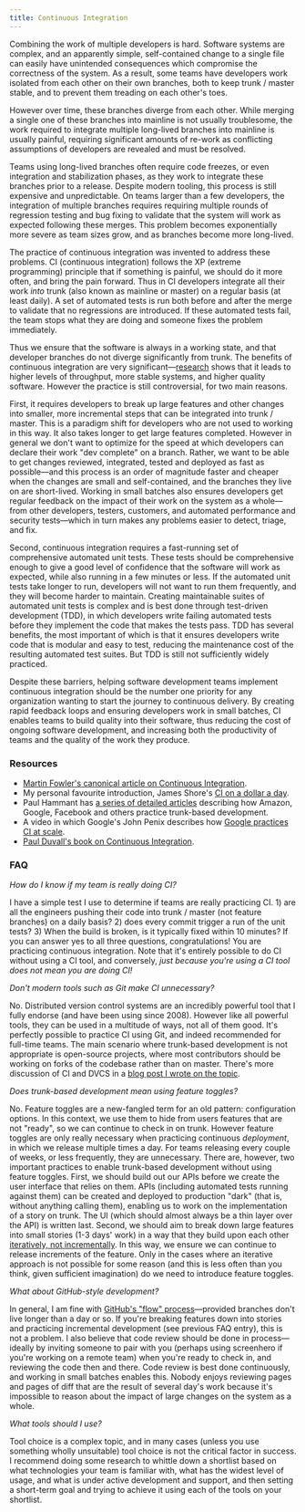 ```yaml
---
title: Continuous Integration
---
```


Combining the work of multiple developers is hard. Software systems are complex, and an apparently simple, self-contained change to a single file can easily have unintended consequences which compromise the correctness of the system. As a result, some teams have developers work isolated from each other on their own branches, both to keep trunk / master stable, and to prevent them treading on each other's toes.

However over time, these branches diverge from each other. While merging a single one of these branches into mainline is not usually troublesome, the work required to integrate multiple long-lived branches into mainline is usually painful, requiring significant amounts of re-work as conflicting assumptions of developers are revealed and must be resolved.

Teams using long-lived branches often require code freezes, or even integration and stabilization phases, as they work to integrate these branches prior to a release. Despite modern tooling, this process is still expensive and unpredictable. On teams larger than a few developers, the integration of multiple branches requires requiring multiple rounds of regression testing and bug fixing to validate that the system will work as expected following these merges. This problem becomes exponentially more severe as team sizes grow, and as branches become more long-lived.

The practice of continuous integration was invented to address these problems. CI (continuous integration) follows the XP (extreme programming) principle that if something is painful, we should do it more often, and bring the pain forward. Thus in CI developers integrate all their work _into_ trunk (also known as mainline or master) on a regular basis (at least daily). A set of automated tests is run both before and after the merge to validate that no regressions are introduced. If these automated tests fail, the team stops what they are doing and someone fixes the problem immediately.

Thus we ensure that the software is always in a working state, and that developer branches do not diverge significantly from trunk. The benefits of continuous integration are very significant&mdash;[research](#resources) shows that it leads to higher levels of throughput, more stable systems, and higher quality software. However the practice is still controversial, for two main reasons.

First, it requires developers to break up large features and other changes into smaller, more incremental steps that can be integrated into trunk / master. This is a paradigm shift for developers who are not used to working in this way. It also takes longer to get large features completed. However in general we don't want to optimize for the speed at which developers can declare their work "dev complete" on a branch. Rather, we want to be able to get changes reviewed, integrated, tested and deployed as fast as possible&mdash;and this process is an order of magnitude faster and cheaper when the changes are small and self-contained, and the branches they live on are short-lived. Working in small batches also ensures developers get regular feedback on the impact of their work on the system as a whole&mdash;from other developers, testers, customers, and automated performance and security tests&mdash;which in turn makes any problems easier to detect, triage, and fix.

Second, continuous integration requires a fast-running set of comprehensive automated unit tests. These tests should be comprehensive enough to give a good level of confidence that the software will work as expected, while also running in a few minutes or less. If the automated unit tests take longer to run, developers will not want to run them frequently, and they will become harder to maintain. Creating maintainable suites of automated unit tests is complex and is best done through test-driven development (TDD), in which developers write failing automated tests before they implement the code that makes the tests pass. TDD has several benefits, the most important of which is that it ensures developers write code that is modular and easy to test, reducing the maintenance cost of the resulting automated test suites. But TDD is still not sufficiently widely practiced.

Despite these barriers, helping software development teams implement continuous integration should be the number one priority for any organization wanting to start the journey to continuous delivery. By creating rapid feedback loops and ensuring developers work in small batches, CI enables teams to build quality into their software, thus reducing the cost of ongoing software development, and increasing both the productivity of teams and the quality of the work they produce.

### Resources ###

* [Martin Fowler's canonical article on Continuous Integration](http://www.martinfowler.com/articles/continuousIntegration.html).
* My personal favourite introduction, James Shore's [CI on a dollar a day](http://www.jamesshore.com/Blog/Continuous-Integration-on-a-Dollar-a-Day.html).
* Paul Hammant has [a series of detailed articles](http://paulhammant.com/categories.html#Trunk_Based_Development) describing how Amazon, Google, Facebook and others practice trunk-based development.
* A video in which Google's John Penix describes how [Google practices CI at scale](http://www.infoq.com/presentations/Continuous-Testing-Build-Cloud).
* [Paul Duvall's book on Continuous Integration](http://www.amazon.com/dp/0321336380?tag=contindelive-20).

### FAQ ###

*How do I know if my team is really doing CI?*

I have a simple test I use to determine if teams are really practicing CI. 1) are all the engineers pushing their code into trunk / master (not feature branches) on a daily basis? 2) does every commit trigger a run of the unit tests? 3) When the build is broken, is it typically fixed within 10 minutes? If you can answer yes to all three questions, congratulations! You are practicing continuous integration. Note that it's entirely possible to do CI without using a CI tool, and conversely, _just because you're using a CI tool does not mean you are doing CI!_

*Don't modern tools such as Git make CI unnecessary?*

No. Distributed version control systems are an incredibly powerful tool that I fully endorse (and have been using since 2008). However like all powerful tools, they can be used in a multitude of ways, not all of them good. It's perfectly possible to practice CI using Git, and indeed recommended for full-time teams. The main scenario where trunk-based development is not appropriate is open-source projects, where most contributors should be working on forks of the codebase rather than on master. There's more discussion of CI and DVCS in a [blog post I wrote on the topic](/2011/07/on-dvcs-continuous-integration-and-feature-branches/).

*Does trunk-based development mean using feature toggles?*

No. Feature toggles are a new-fangled term for an old pattern: configuration options. In this context, we use them to hide from users features that are not "ready", so we can continue to check in on trunk. However feature toggles are only really necessary when practicing continuous _deployment_, in which we release multiple times a day. For teams releasing every couple of weeks, or less frequently, they are unnecessary. There are, however, two important practices to enable trunk-based development without using feature toggles. First, we should build out our APIs before we create the user interface that relies on them. APIs (including automated tests running against them) can be created and deployed to production "dark" (that is, without anything calling them), enabling us to work on the implementation of a story on trunk. The UI (which should almost always be a thin layer over the API) is written last. Second, we should aim to break down large features into small stories (1-3 days' work) in a way that they build upon each other [iteratively, not incrementally](http://www.agileproductdesign.com/blog/dont_know_what_i_want.html). In this way, we ensure we can continue to release increments of the feature. Only in the cases where an iterative approach is not possible for some reason (and this is less often than you think, given sufficient imagination) do we need to introduce feature toggles.

*What about GitHub-style development?*

In general, I am fine with [GitHub's "flow" process](https://guides.github.com/introduction/flow/)&mdash;provided branches don't live longer than a day or so. If you're breaking features down into stories and practicing incremental development (see previous FAQ entry), this is not a problem. I also believe that code review should be done in process&mdash;ideally by inviting someone to pair with you (perhaps using screenhero if you're working on a remote team) when you're ready to check in, and reviewing the code then and there. Code review is best done continuously, and working in small batches enables this. Nobody enjoys reviewing pages and pages of diff that are the result of several day's work because it's impossible to reason about the impact of large changes on the system as a whole.

*What tools should I use?*

Tool choice is a complex topic, and in many cases (unless you use
something wholly unsuitable) tool choice is not the critical factor in
success. I recommend doing some research to whittle down a shortlist
based on what technologies your team is familiar with, what has the
widest level of usage, and what is
under active development and support, and then setting a short-term goal and trying
to achieve it using each of the tools on your shortlist.

